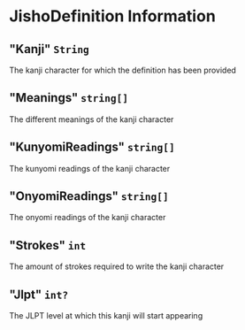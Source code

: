# JishoDefinition Information

## "Kanji" `String`

The kanji character for which the definition has been provided

## "Meanings" `string[]`

The different meanings of the kanji character

## "KunyomiReadings" `string[]`

The kunyomi readings of the kanji character

## "OnyomiReadings" `string[]`

The onyomi readings of the kanji character

## "Strokes" `int`

The amount of strokes required to write the kanji character

## "Jlpt" `int?`

The JLPT level at which this kanji will start appearing
